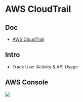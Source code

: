 # AWS CloudTrail

## Doc
* [AWS CloudTrail](https://docs.aws.amazon.com/awscloudtrail/latest/userguide/cloudtrail-user-guide.html?icmpid=docs_cloudtrail_console)

## Intro
* Track User Activity & API Usage

## AWS Console
[<img src="https://i.imgur.com/TEEbN9F.png">](https://i.imgur.com/TEEbN9F.png)
